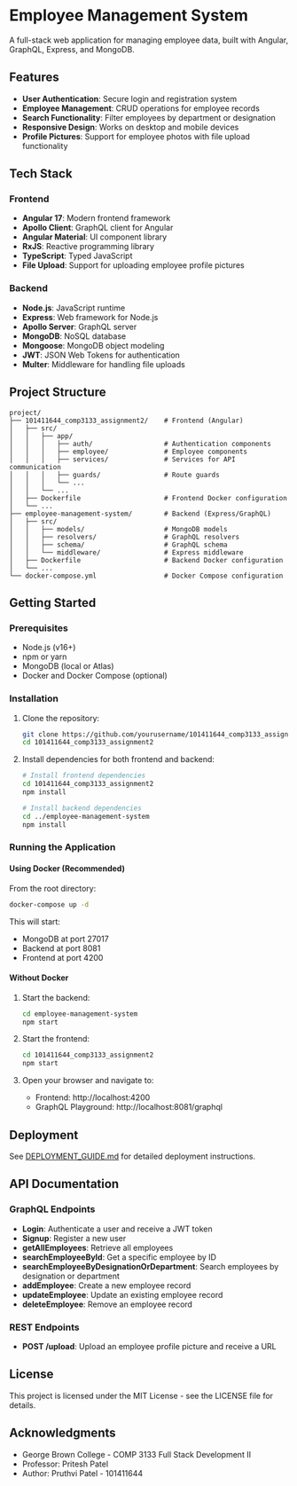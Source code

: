 # Employee Management System

A full-stack web application for managing employee data, built with Angular, GraphQL, Express, and MongoDB.

## Features

- **User Authentication**: Secure login and registration system
- **Employee Management**: CRUD operations for employee records
- **Search Functionality**: Filter employees by department or designation
- **Responsive Design**: Works on desktop and mobile devices
- **Profile Pictures**: Support for employee photos with file upload functionality

## Tech Stack

### Frontend
- **Angular 17**: Modern frontend framework
- **Apollo Client**: GraphQL client for Angular
- **Angular Material**: UI component library
- **RxJS**: Reactive programming library
- **TypeScript**: Typed JavaScript
- **File Upload**: Support for uploading employee profile pictures

### Backend
- **Node.js**: JavaScript runtime
- **Express**: Web framework for Node.js
- **Apollo Server**: GraphQL server
- **MongoDB**: NoSQL database
- **Mongoose**: MongoDB object modeling
- **JWT**: JSON Web Tokens for authentication
- **Multer**: Middleware for handling file uploads

## Project Structure

```
project/
├── 101411644_comp3133_assignment2/    # Frontend (Angular)
│   ├── src/
│   │   ├── app/
│   │   │   ├── auth/                  # Authentication components
│   │   │   ├── employee/              # Employee components
│   │   │   ├── services/              # Services for API communication
│   │   │   ├── guards/                # Route guards
│   │   │   └── ...
│   │   └── ...
│   ├── Dockerfile                     # Frontend Docker configuration
│   └── ...
├── employee-management-system/        # Backend (Express/GraphQL)
│   ├── src/
│   │   ├── models/                    # MongoDB models
│   │   ├── resolvers/                 # GraphQL resolvers
│   │   ├── schema/                    # GraphQL schema
│   │   └── middleware/                # Express middleware
│   ├── Dockerfile                     # Backend Docker configuration
│   └── ...
└── docker-compose.yml                 # Docker Compose configuration
```

## Getting Started

### Prerequisites
- Node.js (v16+)
- npm or yarn
- MongoDB (local or Atlas)
- Docker and Docker Compose (optional)

### Installation

1. Clone the repository:
   ```bash
   git clone https://github.com/yourusername/101411644_comp3133_assignment2.git
   cd 101411644_comp3133_assignment2
   ```

2. Install dependencies for both frontend and backend:
   ```bash
   # Install frontend dependencies
   cd 101411644_comp3133_assignment2
   npm install

   # Install backend dependencies
   cd ../employee-management-system
   npm install
   ```

### Running the Application

#### Using Docker (Recommended)

From the root directory:
```bash
docker-compose up -d
```

This will start:
- MongoDB at port 27017
- Backend at port 8081
- Frontend at port 4200

#### Without Docker

1. Start the backend:
   ```bash
   cd employee-management-system
   npm start
   ```

2. Start the frontend:
   ```bash
   cd 101411644_comp3133_assignment2
   npm start
   ```

3. Open your browser and navigate to:
   - Frontend: http://localhost:4200
   - GraphQL Playground: http://localhost:8081/graphql

## Deployment

See [DEPLOYMENT_GUIDE.md](./DEPLOYMENT_GUIDE.md) for detailed deployment instructions.

## API Documentation

### GraphQL Endpoints

- **Login**: Authenticate a user and receive a JWT token
- **Signup**: Register a new user
- **getAllEmployees**: Retrieve all employees
- **searchEmployeeById**: Get a specific employee by ID
- **searchEmployeeByDesignationOrDepartment**: Search employees by designation or department
- **addEmployee**: Create a new employee record
- **updateEmployee**: Update an existing employee record
- **deleteEmployee**: Remove an employee record

### REST Endpoints

- **POST /upload**: Upload an employee profile picture and receive a URL

## License

This project is licensed under the MIT License - see the LICENSE file for details.

## Acknowledgments

- George Brown College - COMP 3133 Full Stack Development II
- Professor: Pritesh Patel
- Author: Pruthvi Patel - 101411644
